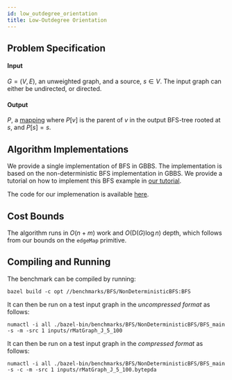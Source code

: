 ```yaml
---
id: low_outdegree_orientation
title: Low-Outdegree Orientation
---
```


## Problem Specification
#### Input
$G=(V, E)$, an unweighted graph, and a source, $s \in V$. The input
graph can either be undirected, or directed.

#### Output
$P$, a [mapping](/benchmarks/definitions/) where $P[v]$ is the parent
of $v$ in the output BFS-tree rooted at $s$, and $P[s] = s$.

## Algorithm Implementations

We provide a single implementation of BFS in GBBS. The implementation
is based on the non-deterministic BFS implementation in GBBS. We
provide a tutorial on how to implement this BFS example in [our
tutorial](tutorial/bfs_tutorial).

The code for our implemenation is available
[here](https://github.com/ldhulipala/gbbs/tree/master/benchmarks/BFS/NonDeterministicBFS).

## Cost Bounds

The algorithm runs in $O(n + m)$ work and $O(\mathsf{D}(G) \log n)$
depth, which follows from our bounds on the `edgeMap` primitive.


## Compiling and Running

The benchmark can be compiled by running:
```
bazel build -c opt //benchmarks/BFS/NonDeterministicBFS:BFS
```

It can then be run on a test input graph in the *uncompressed format* as follows:
```
numactl -i all ./bazel-bin/benchmarks/BFS/NonDeterministicBFS/BFS_main -s -m -src 1 inputs/rMatGraph_J_5_100
```

It can then be run on a test input graph in the *compressed format* as follows:
```
numactl -i all ./bazel-bin/benchmarks/BFS/NonDeterministicBFS/BFS_main -s -c -m -src 1 inputs/rMatGraph_J_5_100.bytepda
```

